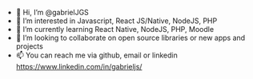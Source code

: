 - 👋 Hi, I’m @gabrielJGS
- 👀 I’m interested in Javascript, React JS/Native, NodeJS, PHP
- 🌱 I’m currently learning React Native, NodeJS, PHP, Moodle
- 💞️ I’m looking to collaborate on open source libraries or new apps and projects
- 📫 You can reach me via github, email or linkedin https://www.linkedin.com/in/gabrieljs/

<!---
gabrielJGS/gabrielJGS is a ✨ special ✨ repository because its `README.md` (this file) appears on your GitHub profile.
You can click the Preview link to take a look at your changes.
--->
